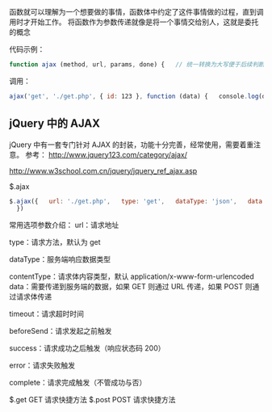 函数就可以理解为一个想要做的事情，函数体中约定了这件事情做的过程，直到调用时才开始工作。
将函数作为参数传递就像是将一个事情交给别人，这就是委托的概念

代码示例：

```js
function ajax (method, url, params, done) {   // 统一转换为大写便于后续判断   method = method.toUpperCase()     // 对象形式的参数转换为 urlencoded 格式   var pairs = []   for (var key in params) {     pairs.push(key + '=' + params[key])   }   var querystring = pairs.join('&')     var xhr = window.XMLHttpRequest ? new XMLHttpRequest() : new  ActiveXObject('Microsoft.XMLHTTP')     xhr.addEventListener('readystatechange', function () {     if (this.readyState !== 4) return       // 尝试通过 JSON 格式解析响应体     try {       done(JSON.parse(this.responseText))     } catch (e) {       done(this.responseText)     }   })     // 如果是 GET 请求就设置 URL 地址 问号参数   if (method === 'GET') {     url += '?' + querystring   }     xhr.open(method, url)     // 如果是 POST 请求就设置请求体   var data = null   if (method === 'POST') {     xhr.setRequestHeader('Content‐Type', 'application/x‐www‐form‐urlencoded')     data = querystring   }   xhr.send(data) } 
```

调用：

```js
ajax('get', './get.php', { id: 123 }, function (data) {   console.log(data) })   ajax('post', './post.php', { foo: 'posted data' }, function (data) {   console.log(data) })
```

 ## jQuery 中的 AJAX 

jQuery 中有一套专门针对 AJAX 的封装，功能十分完善，经常使用，需要着重注意。
参考：
http://www.jquery123.com/category/ajax/

http://www.w3school.com.cn/jquery/jquery_ref_ajax.asp

 $.ajax

```js
$.ajax({   url: './get.php',   type: 'get',   dataType: 'json',   data: { id: 1 },   beforeSend: function (xhr) {     console.log('before send')   },   success: function (data) {     console.log(data)   },   error: function (err) {     console.log(err)   },   complete: function () {     console.log('request completed')   }
  })

```

常用选项参数介绍：
url：请求地址 

type：请求方法，默认为 get 

dataType：服务端响应数据类型

contentType：请求体内容类型，默认 application/x-www-form-urlencoded data：需要传递到服务端的数据，如果 GET 则通过 URL 传递，如果 POST 则通过请求体传递 

timeout：请求超时时间

 beforeSend：请求发起之前触发 

success：请求成功之后触发（响应状态码 200）

 error：请求失败触发

 complete：请求完成触发（不管成功与否）

$.get 
GET 请求快捷方法
$.post 
POST 请求快捷方法
